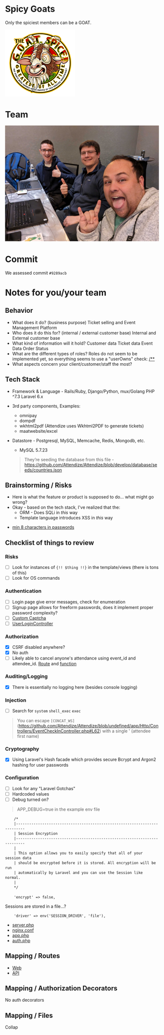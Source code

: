 # Spicy Goats

Only the spiciest members can be a GOAT.

![Spicy Goats](image.png)

# Team

![Spicy Team](PXL_20230413_210609882.MP.jpg)


# Commit
We assessed commit `#9289acb`

# Notes for you/your team
## Behavior
* What does it do? (business purpose)
Ticket selling and Event Management Platform
* Who does it do this for? (internal / external customer base)
Internal and External customer base
* What kind of information will it hold?
Customer data
Ticket data
Event Data
Order Status
* What are the different types of roles?
Roles do not seem to be implemented yet, so everything seems to use a "userOwns" check: [/**](https://github.com/Attendize/Attendize/blob/9289acbab1583898fd85aeee66c7b613d8971deb/app/Attendize/Utils.php#L81-L87)
* What aspects concern your client/customer/staff the most?
## Tech Stack
* Framework & Language - Rails/Ruby, Django/Python, mux/Golang
PHP ^7.3
Laravel 6.x
* 3rd party components, Examples:
  - omnipay
  - dompdf
  - wkhtml2pdf (Attendize uses Wkhtml2PDF to generate tickets)
  - maatwebsite/excel
  
* Datastore - Postgresql, MySQL, Memcache, Redis, Mongodb, etc.
  - MySQL 5.7.23
  >They’re seeding the database from this file - https://github.com/Attendize/Attendize/blob/develop/database/seeds/countries.json
  
## Brainstorming / Risks
* Here is what the feature or product is supposed to do... what might go wrong?
* Okay - based on the tech stack, I've realized that the:
  * ORM - Does SQLi in _this_ way
  * Template language introduces XSS in _this_ way
- [min 8 characters in passwords](https://github.com/Attendize/Attendize/blob/develop/app/Http/Controllers/UserSignupController.php#L57)
## Checklist of things to review
### Risks
- [ ] Look for instances of `{!! $thing !!}` in the template/views (there is tons of this)
- [ ] Look for OS commands
### Authentication
- [ ] Login page give error messages, check for enumeration
- [ ] Signup page allows for freeform passwords, does it implement proper password complexity?
- [ ] [Custom Captcha](https://github.com/Attendize/Attendize/blob/develop/app/Services/Captcha/Factory.php)
- [ ] [UserLoginController](https://github.com/Attendize/Attendize/blob/develop/app/Http/Controllers/UserLoginController.php)
### Authorization
- [X] CSRF disabled anywhere?
- [X] No auth
- [ ] Likely able to cancel anyone's attendance using event_id and attendee_id. [Route](https://github.com/Attendize/Attendize/blob/9289acbab1583898fd85aeee66c7b613d8971deb/routes/web.php#L452-L454) and [function](https://github.com/Attendize/Attendize/blob/9289acbab1583898fd85aeee66c7b613d8971deb/app/Http/Controllers/EventAttendeesController.php#L569) 
### Auditing/Logging
- [X] There is essentially no logging here (besides console logging)
### Injection
- [ ] Search for `system` `shell_exec` `exec`
> You can escape `[CONCAT_WS]`(https://github.com/Attendize/Attendize/blob/undefined/app/Http/Controllers/EventCheckInController.php#L62) with a single ' (attendee first name)
### Cryptography
- [X] Using Laravel's Hash facade which provides secure Bcrypt and Argon2 hashing for user passwords
### Configuration
- [ ] Look for any "Laravel Gotchas"
- [ ] Hardcoded values
- [ ] Debug turned on?
>APP_DEBUG=true in the example env file

```
    /*
    |--------------------------------------------------------------------------
    | Session Encryption
    |--------------------------------------------------------------------------
    |
    | This option allows you to easily specify that all of your session data
    | should be encrypted before it is stored. All encryption will be run
    | automatically by Laravel and you can use the Session like normal.
    |
    */

    'encrypt' => false,
```

Sessions are stored in a file...?

```
    'driver' => env('SESSION_DRIVER', 'file'),
```

- [server.php](https://github.com/Attendize/Attendize/blob/develop/server.php)
- [nginx.conf](https://github.com/Attendize/Attendize/blob/develop/nginx.conf)
- [app.php](https://github.com/Attendize/Attendize/blob/develop/config/app.php)
- [auth.php](https://github.com/Attendize/Attendize/blob/develop/config/auth.php)
## Mapping / Routes
- [Web](https://github.com/Attendize/Attendize/blob/develop/routes/web.php)
- [API](https://github.com/Attendize/Attendize/blob/develop/routes/api.php)
## Mapping / Authorization Decorators
No auth decorators
## Mapping / Files

Collap
